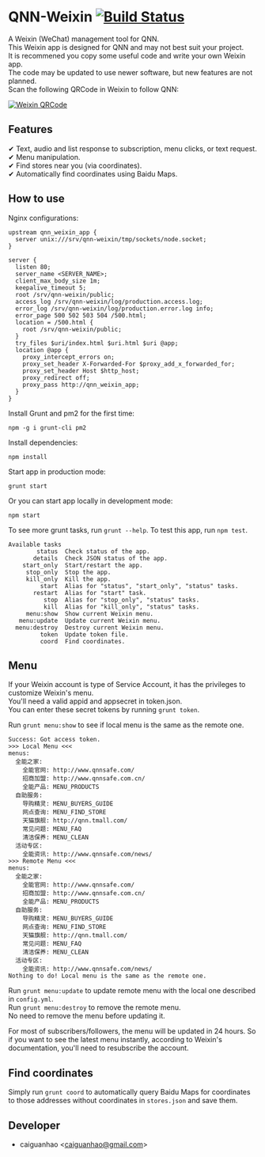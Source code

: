 QNN-Weixin [![Build Status](https://travis-ci.org/qnn/qnn-weixin.png?branch=master)](https://travis-ci.org/qnn/qnn-weixin)
==========

A Weixin (WeChat) management tool for QNN.  
This Weixin app is designed for QNN and may not best suit your project.  
It is recommened you copy some useful code and write your own Weixin app.  
The code may be updated to use newer software, but new features are not planned.  
Scan the following QRCode in Weixin to follow QNN:

[![Weixin QRCode](https://raw.github.com/qnn/qnn-weixin/master/public/images/weixin_qrcode.png)](http://weixin.qq.com/r/rnUvN2PEYj4drSdU9yC8)

Features
--------

✔ Text, audio and list response to subscription, menu clicks, or text request.  
✔ Menu manipulation.  
✔ Find stores near you (via coordinates).  
✔ Automatically find coordinates using Baidu Maps.

How to use
----------

Nginx configurations:

    upstream qnn_weixin_app {
      server unix:///srv/qnn-weixin/tmp/sockets/node.socket;
    }
    
    server {
      listen 80;
      server_name <SERVER_NAME>;
      client_max_body_size 1m;
      keepalive_timeout 5;
      root /srv/qnn-weixin/public;
      access_log /srv/qnn-weixin/log/production.access.log;
      error_log /srv/qnn-weixin/log/production.error.log info;
      error_page 500 502 503 504 /500.html;
      location = /500.html {
        root /srv/qnn-weixin/public;
      }
      try_files $uri/index.html $uri.html $uri @app;
      location @app {
        proxy_intercept_errors on;
        proxy_set_header X-Forwarded-For $proxy_add_x_forwarded_for;
        proxy_set_header Host $http_host;
        proxy_redirect off;
        proxy_pass http://qnn_weixin_app;
      }
    }

Install Grunt and pm2 for the first time:

    npm -g i grunt-cli pm2

Install dependencies:

    npm install

Start app in production mode:

    grunt start

Or you can start app locally in development mode:

    npm start

To see more grunt tasks, run ``grunt --help``. To test this app, run ``npm test``.

    Available tasks
            status  Check status of the app.
           details  Check JSON status of the app.
        start_only  Start/restart the app.
         stop_only  Stop the app.
         kill_only  Kill the app.
             start  Alias for "status", "start_only", "status" tasks.
           restart  Alias for "start" task.
              stop  Alias for "stop_only", "status" tasks.
              kill  Alias for "kill_only", "status" tasks.
         menu:show  Show current Weixin menu.
       menu:update  Update current Weixin menu.
      menu:destroy  Destroy current Weixin menu.
             token  Update token file.
             coord  Find coordinates.

Menu
----

If your Weixin account is type of Service Account, it has the privileges to customize Weixin's menu.  
You'll need a valid appid and appsecret in token.json.  
You can enter these secret tokens by running ``grunt token``.

Run ``grunt menu:show`` to see if local menu is the same as the remote one.

    Success: Got access token.
    >>> Local Menu <<<
    menus:
      全能之家:
        全能官网: http://www.qnnsafe.com/
        招商加盟: http://www.qnnsafe.com.cn/
        全能产品: MENU_PRODUCTS
      自助服务:
        导购精灵: MENU_BUYERS_GUIDE
        网点查询: MENU_FIND_STORE
        天猫旗舰: http://qnn.tmall.com/
        常见问题: MENU_FAQ
        清洁保养: MENU_CLEAN
      活动专区:
        全能资讯: http://www.qnnsafe.com/news/
    >>> Remote Menu <<<
    menus:
      全能之家:
        全能官网: http://www.qnnsafe.com/
        招商加盟: http://www.qnnsafe.com.cn/
        全能产品: MENU_PRODUCTS
      自助服务:
        导购精灵: MENU_BUYERS_GUIDE
        网点查询: MENU_FIND_STORE
        天猫旗舰: http://qnn.tmall.com/
        常见问题: MENU_FAQ
        清洁保养: MENU_CLEAN
      活动专区:
        全能资讯: http://www.qnnsafe.com/news/
    Nothing to do! Local menu is the same as the remote one.

Run ``grunt menu:update`` to update remote menu with the local one described in ``config.yml``.  
Run ``grunt menu:destroy`` to remove the remote menu.  
No need to remove the menu before updating it.

For most of subscribers/followers, the menu will be updated in 24 hours.
So if you want to see the latest menu instantly, according to Weixin's documentation, you'll need to resubscribe the account.

Find coordinates
----------------

Simply run ``grunt coord`` to automatically query Baidu Maps for coordinates to those addresses without coordinates in ``stores.json`` and save them.

Developer
---------

* caiguanhao &lt;caiguanhao@gmail.com&gt;
